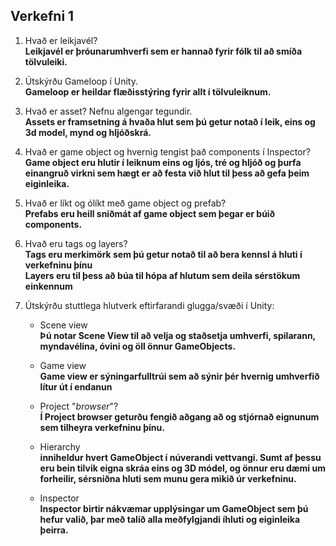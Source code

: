 ## Verkefni 1

1. Hvað er leikjavél?  
  **Leikjavél er þróunarumhverfi sem er hannað fyrir fólk til að smíða tölvuleiki.**
  
2. Útskýrðu Gameloop í Unity.  
  **Gameloop er heildar flæðisstýring fyrir allt í tölvuleiknum.**
  
3. Hvað er asset? Nefnu algengar tegundir.  
  **Assets er framsetning á hvaða hlut sem þú getur notað í leik, eins og 3d model, mynd og hljóðskrá.**
  
4. Hvað er game object og hvernig tengist það components í Inspector?  
  **Game object eru hlutir í leiknum eins og ljós, tré og hljóð og þurfa einangruð virkni sem hægt er að festa við hlut til þess að gefa þeim eiginleika.**
  
5. Hvað er líkt og ólíkt með game object og prefab?  
  **Prefabs eru heill sniðmát af game object sem þegar er búið components.**
  
6. Hvað eru tags og layers?  
  **Tags eru merkimörk sem þú getur notað til að bera kennsl á hluti í verkefninu þínu**  
  **Layers eru til þess að búa til hópa af hlutum sem deila sérstökum einkennum**
  
7. Útskýrðu stuttlega hlutverk eftirfarandi glugga/svæði í Unity:
   - Scene view  
     **Þú notar Scene View til að velja og staðsetja umhverfi, spilarann, myndavélina, óvini og öll önnur GameObjects.**

   - Game view  
     **Game view er sýningarfulltrúi sem að sýnir þér hvernig umhverfið lítur út í endanun**

   - Project "*browser*"?  
     **Í Project browser geturðu fengið aðgang að og stjórnað eignunum sem tilheyra verkefninu þínu.**

   - Hierarchy  
     **inniheldur hvert GameObject í núverandi vettvangi. Sumt af þessu eru bein tilvik eigna skráa eins og 3D módel, og önnur eru dæmi um forheilir, sérsniðna hluti sem munu gera mikið úr verkefninu.**

   - Inspector  
     **Inspector birtir nákvæmar upplýsingar um GameObject sem þú hefur valið, þar með talið alla meðfylgjandi íhluti og eiginleika þeirra.**
